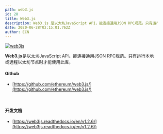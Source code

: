 ```yaml
---
path: web3.js
id: 28
title: Web3.js
description: Web3.js 是以太坊JavaScript API，能连接通用JSON RPC规范。只有运行本地或远程以太坊节点时才能使用此库。
date: 2020-06-28T02:15:01.762Z
author: ECN
---
```



[![web3js](https://ethereum.consensys.net/hs-fs/hubfs/web3js.png?width=500&name=web3js.png)](http://bit.ly/web3js-portal)

**Web3.js** 是以太坊JavaScript API，能连接通用JSON RPC规范。只有运行本地或远程以太坊节点时才能使用此库。

#### 

#### Github

* [https://github.com/ethereum/web3.js/](https://github.com/ethereum/web3.js/)

<br/>

#### 开发文档

* [https://web3js.readthedocs.io/en/v1.2.6/](https://web3js.readthedocs.io/en/v1.2.6/)



